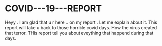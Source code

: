 # COVID---19---REPORT
Heyy . I am glad that u r here .. on my report . Let me explain about it. This report will take u back to those horrible covid days. How the virus created that terror. THis report tell you about eveything that happend during that days.
